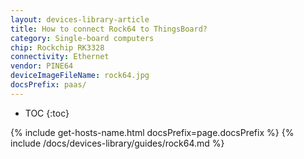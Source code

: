 ```yaml
---
layout: devices-library-article
title: How to connect Rock64 to ThingsBoard?
category: Single-board computers
chip: Rockchip RK3328
connectivity: Ethernet
vendor: PINE64
deviceImageFileName: rock64.jpg
docsPrefix: paas/
---
```



* TOC
{:toc}

{% include get-hosts-name.html docsPrefix=page.docsPrefix %}
{% include /docs/devices-library/guides/rock64.md %}